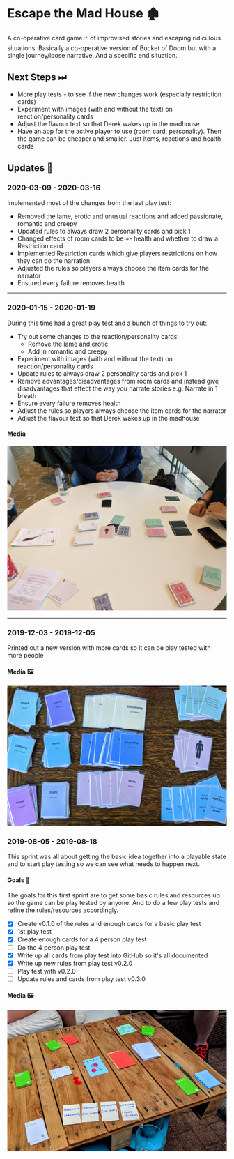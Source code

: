 # Escape the Mad House 🏚

A co-operative card game 🃏 of improvised stories and escaping ridiculous situations. Basically a
co-operative version of Bucket of Doom but with a single journey/loose narrative. And a specific end
situation.

## Next Steps ⏭

- More play tests - to see if the new changes work (especially restriction cards)
- Experiment with images (with and without the text) on reaction/personality cards
- Adjust the flavour text so that Derek wakes up in the madhouse
- Have an app for the active player to use (room card, personality). Then the game can be cheaper and smaller. Just items, reactions and health cards

## Updates 🔼

### 2020-03-09 - 2020-03-16

Implemented most of the changes from the last play test:

- Removed the lame, erotic and unusual reactions and added passionate, romantic and creepy
- Updated rules to always draw 2 personality cards and pick 1
- Changed effects of room cards to be +- health and whether to draw a Restriction card
- Implemented Restriction cards which give players restrictions on how they can do the narration
- Adjusted the rules so players always choose the item cards for the narrator
- Ensured every failure removes health

---

### 2020-01-15 - 2020-01-19

During this time had a great play test and a bunch of things to try out:

- Try out some changes to the reaction/personality cards:
  - Remove the lame and erotic
  - Add in romantic and creepy
- Experiment with images (with and without the text) on reaction/personality cards
- Update rules to always draw 2 personality cards and pick 1
- Remove advantages/disadvantages from room cards and instead give disadvantages that effect the way you narrate stories e.g. Narrate in 1 breath
- Ensure every failure removes health
- Adjust the rules so players always choose the item cards for the narrator
- Adjust the flavour text so that Derek wakes up in the madhouse

#### Media

![Escape the Mad House v3](../assets/escape-the-madhouse-v5.jpg)

---

### 2019-12-03 - 2019-12-05

Printed out a new version with more cards so it can be play tested with more people

#### Media 🖼

![Escape the Mad House v4](../assets/escape-the-madhouse-v4.jpg)

### 2019-08-05 - 2019-08-18

This sprint was all about getting the basic idea together into a playable state and to start
play testing so we can see what needs to happen next.

#### Goals 🥅

The goals for this first sprint are to get some basic rules and resources up so the game can be play
tested by anyone. And to do a few play tests and refine the rules/resources accordingly.

- [x] Create v0.1.0 of the rules and enough cards for a basic play test
- [x] 1st play test
- [x] Create enough cards for a 4 person play test
- [ ] Do the 4 person play test
- [x] Write up all cards from play test into GitHub so it's all documented
- [x] Write up new rules from play test v0.2.0
- [ ] Play test with v0.2.0
- [ ] Update rules and cards from play test v0.3.0

#### Media 🖼

![Escape the Mad House v3](../assets/escape-the-madhouse-v3.jpg)

